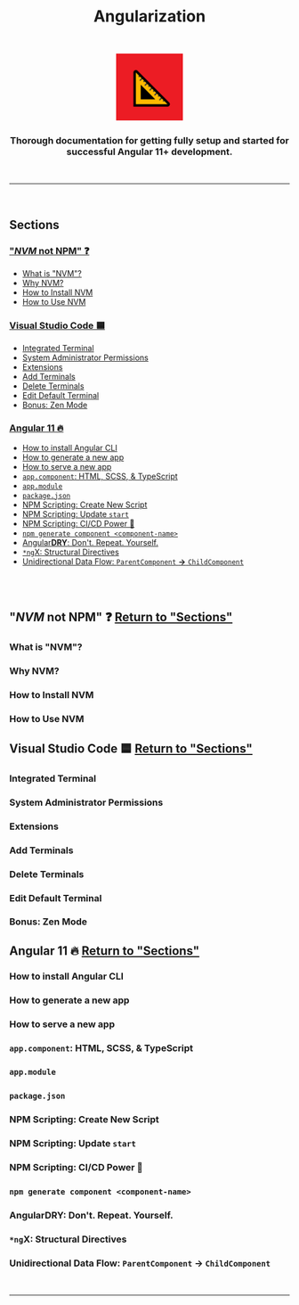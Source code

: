 <h1 align="center"><b>Angularization</b></h1>
<br>
<p align="center">
  <img src="triangular-ruler.png" width="120px" />
</p>
<h3 align="center">Thorough documentation for getting fully setup and started for successful <b>Angular 11+</b> development.</h3>
<br>
<hr>
<br>

## **Sections**
### [**"*NVM* not NPM" ❓**](#nvm-not-npm--1)
* [What is "NVM"?](#what-is-nvm)
* [Why NVM?](#why-nvm)
* [How to Install NVM](#how-to-install-nvm)
* [How to Use NVM](#how-to-use-nvm)
### [**Visual Studio Code 🟦**](#visual-studio-code--1)
* [Integrated Terminal](#integrated-terminal)
* [System Administrator Permissions](#system-administrator-permissions)
* [Extensions](#extensions)
* [Add Terminals](#add-terminals)
* [Delete Terminals](#delete-terminals)
* [Edit Default Terminal](#edit-default-terminal)
* [Bonus: Zen Mode](#bonus-zen-mode)
### [**Angular 11 🔥**](#angular-11--1)
* [How to install Angular CLI](#how-to-install-angular-cli)
* [How to generate a new app](#how-to-generate-a-new-app)
* [How to serve a new app](#how-to-serve-a-new-app)
* [`app.component`: HTML, SCSS, & TypeScript](#appcomponent-html-scss--typescript)
* [`app.module`](#appmodule)
* [`package.json`](#packagejson)
* [NPM Scripting: Create New Script](#npm-scripting-create-new-script)
* [NPM Scripting: Update `start`](#npm-scripting-update-start)
* [NPM Scripting: CI/CD Power 💪](#npm-scripting-cicd-power-)
* [`npm generate component <component-name>`](#npm-generate-component-component-name)
* [Angular**DRY**: Don't. Repeat. Yourself.](#angulardry-dont-repeat-yourself)
* [`*ng`X: Structural Directives](#ngx-structural-directives)
* [Unidirectional Data Flow: `ParentComponent` <b>→</b> `ChildComponent`](#unidirectional-data-flow-parentcomponent--childcomponent)
<br>
<br>

## **"*NVM* not NPM" ❓** [Return to "Sections"](#sections)
### What is "NVM"?
### Why NVM?
### How to Install NVM
### How to Use NVM
## **Visual Studio Code 🟦** [Return to "Sections"](#sections)
### Integrated Terminal
### System Administrator Permissions
### Extensions
### Add Terminals
### Delete Terminals
### Edit Default Terminal
### Bonus: Zen Mode
## **Angular 11 🔥** [Return to "Sections"](#sections)
### How to install Angular CLI
### How to generate a new app
### How to serve a new app
### `app.component`: HTML, SCSS, & TypeScript
### `app.module`
### `package.json`
### NPM Scripting: Create New Script
### NPM Scripting: Update `start`
### NPM Scripting: CI/CD Power 💪
### `npm generate component <component-name>`
### Angular**DRY**: Don't. Repeat. Yourself.
### `*ng`X: Structural Directives
### Unidirectional Data Flow: `ParentComponent` <b>→</b> `ChildComponent`
<br>
<hr>
<br>
<br>